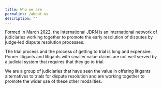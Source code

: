 ```yaml
---
title: Who we are
permalink: /about-us
description: ""
---
```

Formed in March 2022, the International JDRN is an international network of judiciaries working together to promote the early resolution of disputes by judge-led dispute resolution processes. 

The trial process and the process of getting to trial is long and expensive. Poorer litigants and litigants with smaller value claims are not well served by a judicial system that requires that they go to trial.

We are a group of judiciaries that have seen the value in offering litigants alternatives to trials for dispute resolution and are working together to promote the wider use of these other modalities.